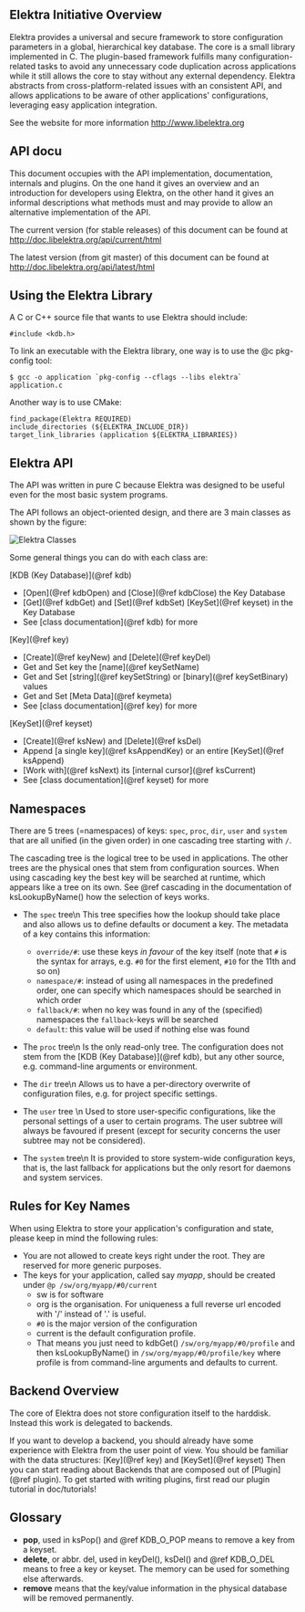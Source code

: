 ## Elektra Initiative Overview ##

Elektra provides a universal and secure framework to store configuration
parameters in a global, hierarchical key database.  The core is a small
library implemented in C. The plugin-based framework fulfills many
configuration-related tasks to avoid any unnecessary code duplication
across applications while it still allows the core to stay without any
external dependency. Elektra abstracts from cross-platform-related issues
with an consistent API, and allows applications to be aware of other
applications' configurations, leveraging easy application integration.

See the website for more information http://www.libelektra.org

## API docu ##

This document occupies with the API implementation, documentation,
internals and plugins.
On the one hand it gives an overview and an introduction for
developers using Elektra, on the
other hand it gives an informal descriptions what methods must and may provide
to allow an alternative implementation of the API.

The current version (for stable releases) of this document can be found at
http://doc.libelektra.org/api/current/html

The latest version (from git master) of this document can be found at
http://doc.libelektra.org/api/latest/html

##  Using the Elektra Library ##

A C or C++ source file that wants to use Elektra should include:

	#include <kdb.h>

To link an executable with the Elektra library, one way is to
use the @c pkg-config tool:

	$ gcc -o application `pkg-config --cflags --libs elektra` application.c

Another way is to use CMake:

	find_package(Elektra REQUIRED)
	include_directories (${ELEKTRA_INCLUDE_DIR})
	target_link_libraries (application ${ELEKTRA_LIBRARIES})

##  Elektra API ##

The API was written in pure C because Elektra was designed to be useful
even for the most basic system programs.

The API follows an object-oriented design, and there are 3 main classes
as shown by the figure:

![Elektra Classes](classes.png)

Some general things you can do with each class are:

[KDB (Key Database)](@ref kdb)

- [Open](@ref kdbOpen) and [Close](@ref kdbClose) the Key Database
- [Get](@ref kdbGet) and [Set](@ref kdbSet)
[KeySet](@ref keyset) in the Key Database
- See [class documentation](@ref kdb) for more

[Key](@ref key)
- [Create](@ref keyNew) and [Delete](@ref keyDel)
- Get and Set key the [name](@ref keySetName)
- Get and Set [string](@ref keySetString) or [binary](@ref keySetBinary) values
- Get and Set [Meta Data](@ref keymeta)
- See [class documentation](@ref key) for more

[KeySet](@ref keyset)
- [Create](@ref ksNew) and [Delete](@ref ksDel)
- Append [a single key](@ref ksAppendKey) or an
entire [KeySet](@ref ksAppend)
- [Work with](@ref ksNext) its [internal cursor](@ref ksCurrent)
- See [class documentation](@ref keyset) for more

## Namespaces ##

There are 5 trees (=namespaces) of keys: `spec`, `proc`, `dir`, `user` and `system`
that are all unified (in the given order) in one cascading tree starting with `/`.

The cascading tree is the logical tree to be used in applications.
The other trees are the physical ones that stem from configuration sources.
When using cascading key the best key will be searched at runtime,
which appears like a tree on its own.
See @ref cascading in the documentation of ksLookupByName() how the selection
of keys works.

- The `spec` tree\n
This tree specifies how the lookup should take place and also allows us to
define defaults or document a key.
The metadata of a key contains this information:
	+ `override/#`: use these keys *in favour* of the key itself (note that
	`#` is the syntax for arrays, e.g. `#0` for the first element,
	`#10` for the 11th and so on)
	+ `namespace/#`: instead of using all namespaces in the predefined order,
	one can specify which namespaces should be searched in which order
	+ `fallback/#`: when no key was found in any of the (specified) namespaces
	the `fallback`-keys will be searched
	+ `default`: this value will be used if nothing else was found

- The `proc` tree\n
Is the only read-only tree. The configuration does not stem from the
[KDB (Key Database)](@ref kdb), but any other source, e.g. command-line arguments or environment.

- The `dir` tree\n
Allows us to have a per-directory overwrite of configuration files, e.g.
for project specific settings.

- The `user` tree \n
Used to store user-specific configurations, like the personal settings
of a user to certain programs. The user subtree will always be favoured
if present (except for security concerns the user subtree may not be considered).

- The `system` tree\n
It is provided to store system-wide configuration keys, that is,
the last fallback for applications but the only resort for
daemons and system services.

## Rules for Key Names ##

When using Elektra to store your application's configuration and state,
please keep in mind the following rules:
- You are not allowed to create keys right under the root.
They are reserved for more generic purposes.
- The keys for your application, called say *myapp*, should be created under
`@p /sw/org/myapp/#0/current`
	+ sw is for software
	+ org is the organisation. For uniqueness a full reverse url encoded with '/' instead of '.' is useful.
	+ `#0` is the major version of the configuration
	+ current is the default configuration profile.
	+ That means you just need to kdbGet() `/sw/org/myapp/#0/profile`
	and then ksLookupByName() in `/sw/org/myapp/#0/profile/key` where
	profile is from command-line arguments and defaults to current.

## Backend Overview ##

The core of Elektra does not store configuration itself to the
harddisk. Instead this work is delegated to backends.

If you want to develop a backend, you should already have some experience
with Elektra from the user point of view. You should be familiar with
the data structures: [Key](@ref key) and [KeySet](@ref keyset)
Then you can start reading about Backends that are composed out of
[Plugin](@ref plugin).
To get started with writing plugins, first read our plugin tutorial in doc/tutorials!

## Glossary ##

- **pop**, used in ksPop() and @ref KDB_O_POP means to remove
a key from a keyset.
- **delete**, or abbr. del, used in keyDel(), ksDel() and @ref KDB_O_DEL means to free a key or keyset. The memory
can be used for something else afterwards.
- **remove**  means that the key/value information in the physical database will be removed permanently.
